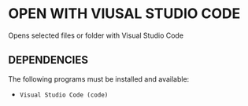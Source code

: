 OPEN WITH VIUSAL STUDIO CODE
============================

Opens selected files or folder with Visual Studio Code

DEPENDENCIES
------------

The following programs must be installed and available:

* `Visual Studio Code (code)`
